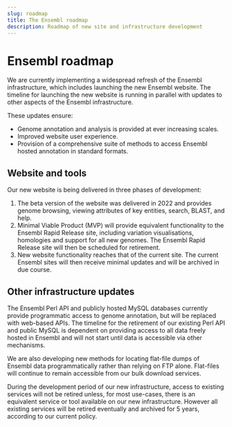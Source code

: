 ```yaml
---
slug: roadmap
title: The Ensembl roadmap
description: Roadmap of new site and infrastructure development
---
```


# Ensembl roadmap

We are currently implementing a widespread refresh of the Ensembl infrastructure, which includes launching the new Ensembl website. The timeline for launching the new website is running in parallel with updates to other aspects of the Ensembl infrastructure.

These updates ensure:
- Genome annotation and analysis is provided at ever increasing scales. 
- Improved website user experience.
- Provision of a comprehensive suite of methods to access Ensembl hosted annotation in standard formats.

## Website and tools
Our new website is being delivered in three phases of development: 

1. The beta version of the website was delivered in 2022 and provides genome browsing, viewing attributes of key entities, search, BLAST, and help.
2. Minimal Viable Product (MVP) will provide equivalent functionality to the Ensembl Rapid Release site, including variation visualisations, homologies and support for all new genomes. The Ensembl Rapid Release site will then be scheduled for retirement.
3. New website functionality reaches that of the current site. The current Ensembl sites will then receive minimal updates and will be archived in due course.

## Other infrastructure updates 
The Ensembl Perl API and publicly hosted MySQL databases currently provide programmatic access to genome annotation, but will be replaced with web-based APIs. The timeline for the retirement of our existing Perl API and public MySQL is dependent on providing access to all data freely hosted in Ensembl and will not start until data is accessible via other mechanisms.
 
We are also developing new methods for locating flat-file dumps of Ensembl data programmatically rather than relying on FTP alone. Flat-files will continue to remain accessible from our bulk download services.

During the development period of our new infrastructure, access to existing services will not be retired unless, for most use-cases, there is an equivalent service or tool available on our new infrastructure. However all existing services will be retired eventually and archived for 5 years, according to our current policy.
